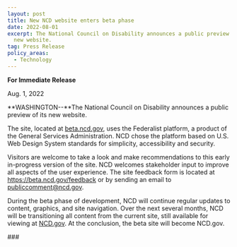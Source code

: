 ```yaml
---
layout: post
title: New NCD website enters beta phase
date: 2022-08-01
excerpt: The National Council on Disability announces a public preview of its
  new website.
tag: Press Release
policy_areas:
  - Technology
---
```

**For Immediate Release**

Aug. 1, 2022

**WASHINGTON--**The National Council on Disability announces a public preview of its new website.

The site, located at [beta.ncd.gov](https://beta.ncd.gov/), uses the Federalist platform, a product of the General Services Administration. NCD chose the platform based on U.S. Web Design System standards for simplicity, accessibility and security.

Visitors are welcome to take a look and make recommendations to this early in-progress version of the site. NCD welcomes stakeholder input to improve all aspects of the user experience. The site feedback form is located at https://beta.ncd.gov/feedback or by sending an email to publiccomment@ncd.gov.

During the beta phase of development, NCD will continue regular updates to content, graphics, and site navigation. Over the next several months, NCD will be transitioning all content from the current site, still available for viewing at [NCD.gov](https://ncd.gov/). At the conclusion, the beta site will become NCD.gov.

\###
